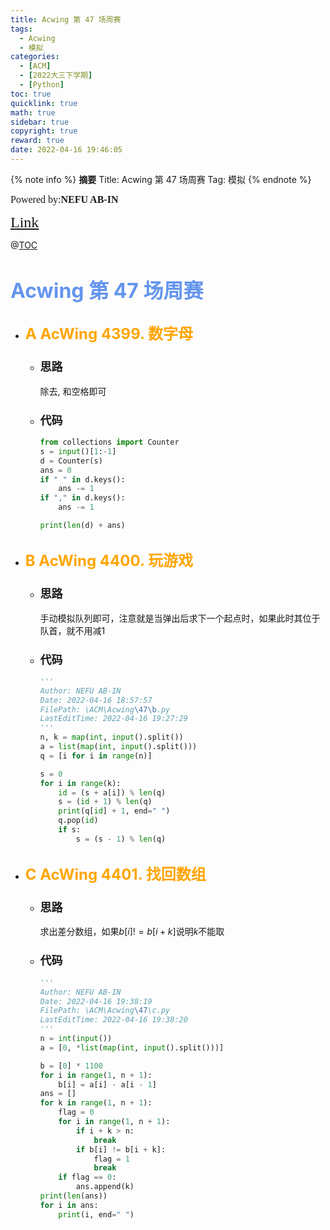 ```yaml
---
title: Acwing 第 47 场周赛
tags:
  - Acwing
  - 模拟
categories:
  - [ACM]
  - [2022大三下学期]
  - [Python]
toc: true
quicklink: true
math: true
sidebar: true
copyright: true
reward: true
date: 2022-04-16 19:46:05
---
```


{% note info %}
**摘要**
Title: Acwing 第 47 场周赛
Tag: 模拟
{% endnote %}
<!-- more -->

<font size=3 face=楷体>Powered by:**NEFU AB-IN**</font>

<font color=#FFA500 size=5 face=楷体>[Link](https://www.acwing.com/activity/content/introduction/1651/)</font>

@[TOC](文章目录)

# <font color=#6495ED size=6 >Acwing 第 47 场周赛</font>

* ## <font color=#FFA500 size=5>A	AcWing 4399. 数字母</font>

  * ### <font size=4 face=粗体>思路</font>

    除去, 和空格即可

  * ### <font size=4 face=粗体>代码</font>
  
    ```python
    from collections import Counter
    s = input()[1:-1]
    d = Counter(s)
    ans = 0
    if " " in d.keys():
        ans -= 1
    if "," in d.keys():
        ans -= 1

    print(len(d) + ans)
    ```

* ## <font color=#FFA500 size=5>B	AcWing 4400. 玩游戏</font>

  * ### <font size=4 face=粗体>思路</font>

    手动模拟队列即可，注意就是当弹出后求下一个起点时，如果此时其位于队首，就不用减1

  * ### <font size=4 face=粗体>代码</font>

    ```python
    '''
    Author: NEFU AB-IN
    Date: 2022-04-16 18:57:57
    FilePath: \ACM\Acwing\47\b.py
    LastEditTime: 2022-04-16 19:27:29
    '''
    n, k = map(int, input().split())
    a = list(map(int, input().split()))
    q = [i for i in range(n)]

    s = 0
    for i in range(k):
        id = (s + a[i]) % len(q)
        s = (id + 1) % len(q)
        print(q[id] + 1, end=" ")
        q.pop(id)
        if s:
            s = (s - 1) % len(q)
    ```

* ## <font color=#FFA500 size=5>C	AcWing 4401. 找回数组</font>

  * ### <font size=4 face=粗体>思路</font>

    求出差分数组，如果$b[i] != b[i + k]$说明$k$不能取

  * ### <font size=4 face=粗体>代码</font>

    ```python
    '''
    Author: NEFU AB-IN
    Date: 2022-04-16 19:38:19
    FilePath: \ACM\Acwing\47\c.py
    LastEditTime: 2022-04-16 19:38:20
    '''
    n = int(input())
    a = [0, *list(map(int, input().split()))]

    b = [0] * 1100
    for i in range(1, n + 1):
        b[i] = a[i] - a[i - 1]
    ans = []
    for k in range(1, n + 1):
        flag = 0
        for i in range(1, n + 1):
            if i + k > n:
                break
            if b[i] != b[i + k]:
                flag = 1
                break
        if flag == 0:
            ans.append(k)
    print(len(ans))
    for i in ans:
        print(i, end=" ")
    ```